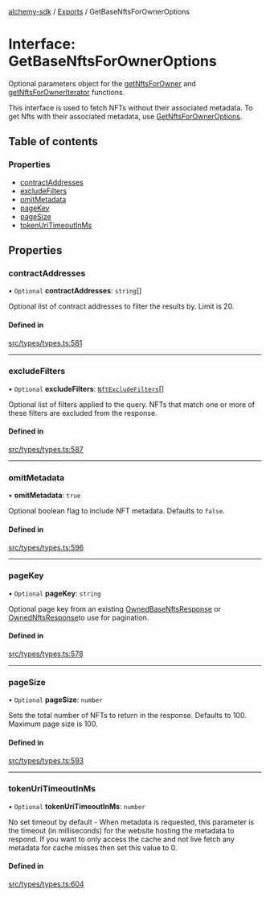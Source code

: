 [alchemy-sdk](../README.md) / [Exports](../modules.md) / GetBaseNftsForOwnerOptions

# Interface: GetBaseNftsForOwnerOptions

Optional parameters object for the [getNftsForOwner](../classes/NftNamespace.md#getnftsforowner) and
[getNftsForOwnerIterator](../classes/NftNamespace.md#getnftsforowneriterator) functions.

This interface is used to fetch NFTs without their associated metadata. To
get Nfts with their associated metadata, use [GetNftsForOwnerOptions](GetNftsForOwnerOptions.md).

## Table of contents

### Properties

- [contractAddresses](GetBaseNftsForOwnerOptions.md#contractaddresses)
- [excludeFilters](GetBaseNftsForOwnerOptions.md#excludefilters)
- [omitMetadata](GetBaseNftsForOwnerOptions.md#omitmetadata)
- [pageKey](GetBaseNftsForOwnerOptions.md#pagekey)
- [pageSize](GetBaseNftsForOwnerOptions.md#pagesize)
- [tokenUriTimeoutInMs](GetBaseNftsForOwnerOptions.md#tokenuritimeoutinms)

## Properties

### contractAddresses

• `Optional` **contractAddresses**: `string`[]

Optional list of contract addresses to filter the results by. Limit is 20.

#### Defined in

[src/types/types.ts:581](https://github.com/alchemyplatform/alchemy-sdk-js/blob/8b1ae5c/src/types/types.ts#L581)

___

### excludeFilters

• `Optional` **excludeFilters**: [`NftExcludeFilters`](../enums/NftExcludeFilters.md)[]

Optional list of filters applied to the query. NFTs that match one or more
of these filters are excluded from the response.

#### Defined in

[src/types/types.ts:587](https://github.com/alchemyplatform/alchemy-sdk-js/blob/8b1ae5c/src/types/types.ts#L587)

___

### omitMetadata

• **omitMetadata**: ``true``

Optional boolean flag to include NFT metadata. Defaults to `false`.

#### Defined in

[src/types/types.ts:596](https://github.com/alchemyplatform/alchemy-sdk-js/blob/8b1ae5c/src/types/types.ts#L596)

___

### pageKey

• `Optional` **pageKey**: `string`

Optional page key from an existing [OwnedBaseNftsResponse](OwnedBaseNftsResponse.md) or
[OwnedNftsResponse](OwnedNftsResponse.md)to use for pagination.

#### Defined in

[src/types/types.ts:578](https://github.com/alchemyplatform/alchemy-sdk-js/blob/8b1ae5c/src/types/types.ts#L578)

___

### pageSize

• `Optional` **pageSize**: `number`

Sets the total number of NFTs to return in the response. Defaults to 100.
Maximum page size is 100.

#### Defined in

[src/types/types.ts:593](https://github.com/alchemyplatform/alchemy-sdk-js/blob/8b1ae5c/src/types/types.ts#L593)

___

### tokenUriTimeoutInMs

• `Optional` **tokenUriTimeoutInMs**: `number`

No set timeout by default - When metadata is requested, this parameter is
the timeout (in milliseconds) for the website hosting the metadata to
respond. If you want to only access the cache and not live fetch any
metadata for cache misses then set this value to 0.

#### Defined in

[src/types/types.ts:604](https://github.com/alchemyplatform/alchemy-sdk-js/blob/8b1ae5c/src/types/types.ts#L604)

